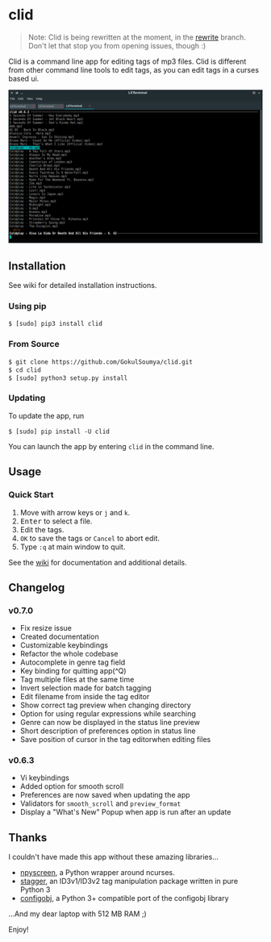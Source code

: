 # clid

> Note: Clid is being rewritten at the moment, in the [rewrite](https://github.com/gokulsoumya/clid/tree/rewrite)
> branch. Don't let that stop you from opening issues, though :)

Clid is a command line app for editing tags of mp3 files. Clid is different from other
command line tools to edit tags, as you can edit tags in a curses based ui.

![clid main window](docs/docs/main.png "Main Window")

## Installation

See wiki for detailed installation instructions.<!--link-->

### Using pip

```shell
$ [sudo] pip3 install clid
```

### From Source

```shell
$ git clone https://github.com/GokulSoumya/clid.git
$ cd clid
$ [sudo] python3 setup.py install
```

### Updating

To update the app, run

```shell
$ [sudo] pip install -U clid
```

You can launch the app by entering `clid` in the command line.

## Usage

### Quick Start

1. Move with arrow keys or `j` and `k`.
2. <kbd>Enter</kbd> to select a file.
3. Edit the tags.
4. `OK` to save the tags or `Cancel` to abort edit.
5. Type `:q` at main window to quit.

See the [wiki](docs/docs/index.md) for documentation and additional details.

## Changelog

### v0.7.0

- Fix resize issue
- Created documentation
- Customizable keybindings
- Refactor the whole codebase
- Autocomplete in genre tag field
- Key binding for quitting app(^Q)
- Tag multiple files at the same time
- Invert selection made for batch tagging
- Edit filename from inside the tag editor
- Show correct tag preview when changing directory
- Option for using regular expressions while searching
- Genre can now be displayed in the status line preview
- Short description of preferences option in status line
- Save position of cursor in the tag editorwhen editing files

### v0.6.3

- Vi keybindings
- Added option for smooth scroll
- Preferences are now saved when updating the app
- Validators for `smooth_scroll` and `preview_format`
- Display a "What's New" Popup when app is run after an update

## Thanks

I couldn't have made this app without these amazing libraries...

- [npyscreen](https://bitbucket.org/npcole/npyscreen), a Python wrapper around ncurses.
- [stagger](https://github.com/lorentey/stagger), an ID3v1/ID3v2 tag manipulation package written in pure Python 3
- [configobj](https://github.com/DiffSK/configobj), a Python 3+ compatible port of the configobj library

...And my dear laptop with 512 MB RAM ;)

Enjoy!
